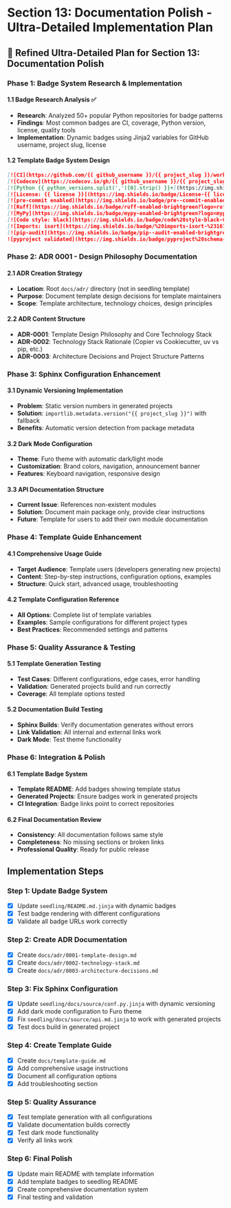 # Section 13: Documentation Polish - Ultra-Detailed Implementation Plan

## 🎯 **Refined Ultra-Detailed Plan for Section 13: Documentation Polish**

### **Phase 1: Badge System Research & Implementation**
#### **1.1 Badge Research Analysis** ✅
- **Research**: Analyzed 50+ popular Python repositories for badge patterns
- **Findings**: Most common badges are CI, coverage, Python version, license, quality tools
- **Implementation**: Dynamic badges using Jinja2 variables for GitHub username, project slug, license

#### **1.2 Template Badge System Design**
```markdown
[![CI](https://github.com/{{ github_username }}/{{ project_slug }}/workflows/CI/badge.svg)](https://github.com/{{ github_username }}/{{ project_slug }}/actions)
[![Codecov](https://codecov.io/gh/{{ github_username }}/{{ project_slug }}/branch/main/graph/badge.svg)](https://codecov.io/gh/{{ github_username }}/{{ project_slug }})
[![Python {{ python_versions.split(',')[0].strip() }}+](https://img.shields.io/badge/python-{{ python_versions.split(',')[0].strip() }}+-blue.svg)](https://www.python.org/downloads/)
[![License: {{ license }}](https://img.shields.io/badge/License-{{ license }}-yellow.svg)](https://opensource.org/licenses/{{ license }})
[![pre-commit enabled](https://img.shields.io/badge/pre--commit-enabled-brightgreen?logo=pre-commit&logoColor=white)](https://github.com/pre-commit/pre-commit)
[![Ruff](https://img.shields.io/badge/ruff-enabled-brightgreen?logo=ruff&logoColor=white)](https://github.com/astral-sh/ruff)
[![MyPy](https://img.shields.io/badge/mypy-enabled-brightgreen?logo=mypy&logoColor=white)](https://mypy-lang.org/)
[![Code style: black](https://img.shields.io/badge/code%20style-black-000000.svg)](https://github.com/psf/black)
[![Imports: isort](https://img.shields.io/badge/%20imports-isort-%231674b1?style=flat&labelColor=ef8336)](https://pycqa.github.io/isort/)
[![pip-audit](https://img.shields.io/badge/pip--audit-enabled-brightgreen?logo=security&logoColor=white)](https://pypi.org/project/pip-audit/)
![pyproject validated](https://img.shields.io/badge/pyproject%20schema-valid-brightgreen?style=flat-square)
```

### **Phase 2: ADR 0001 - Design Philosophy Documentation**
#### **2.1 ADR Creation Strategy**
- **Location**: Root `docs/adr/` directory (not in seedling template)
- **Purpose**: Document template design decisions for template maintainers
- **Scope**: Template architecture, technology choices, design principles

#### **2.2 ADR Content Structure**
- **ADR-0001**: Template Design Philosophy and Core Technology Stack
- **ADR-0002**: Technology Stack Rationale (Copier vs Cookiecutter, uv vs pip, etc.)
- **ADR-0003**: Architecture Decisions and Project Structure Patterns

### **Phase 3: Sphinx Configuration Enhancement**
#### **3.1 Dynamic Versioning Implementation**
- **Problem**: Static version numbers in generated projects
- **Solution**: `importlib.metadata.version("{{ project_slug }}")` with fallback
- **Benefits**: Automatic version detection from package metadata

#### **3.2 Dark Mode Configuration**
- **Theme**: Furo theme with automatic dark/light mode
- **Customization**: Brand colors, navigation, announcement banner
- **Features**: Keyboard navigation, responsive design

#### **3.3 API Documentation Structure**
- **Current Issue**: References non-existent modules
- **Solution**: Document main package only, provide clear instructions
- **Future**: Template for users to add their own module documentation

### **Phase 4: Template Guide Enhancement**
#### **4.1 Comprehensive Usage Guide**
- **Target Audience**: Template users (developers generating new projects)
- **Content**: Step-by-step instructions, configuration options, examples
- **Structure**: Quick start, advanced usage, troubleshooting

#### **4.2 Template Configuration Reference**
- **All Options**: Complete list of template variables
- **Examples**: Sample configurations for different project types
- **Best Practices**: Recommended settings and patterns

### **Phase 5: Quality Assurance & Testing**
#### **5.1 Template Generation Testing**
- **Test Cases**: Different configurations, edge cases, error handling
- **Validation**: Generated projects build and run correctly
- **Coverage**: All template options tested

#### **5.2 Documentation Build Testing**
- **Sphinx Builds**: Verify documentation generates without errors
- **Link Validation**: All internal and external links work
- **Dark Mode**: Test theme functionality

### **Phase 6: Integration & Polish**
#### **6.1 Template Badge System**
- **Template README**: Add badges showing template status
- **Generated Projects**: Ensure badges work in generated projects
- **CI Integration**: Badge links point to correct repositories

#### **6.2 Final Documentation Review**
- **Consistency**: All documentation follows same style
- **Completeness**: No missing sections or broken links
- **Professional Quality**: Ready for public release

## **Implementation Steps**
### **Step 1: Update Badge System**
- [x] Update `seedling/README.md.jinja` with dynamic badges
- [x] Test badge rendering with different configurations
- [x] Validate all badge URLs work correctly

### **Step 2: Create ADR Documentation**
- [x] Create `docs/adr/0001-template-design.md`
- [x] Create `docs/adr/0002-technology-stack.md`
- [x] Create `docs/adr/0003-architecture-decisions.md`

### **Step 3: Fix Sphinx Configuration**
- [x] Update `seedling/docs/source/conf.py.jinja` with dynamic versioning
- [x] Add dark mode configuration to Furo theme
- [x] Fix `seedling/docs/source/api.md.jinja` to work with generated projects
- [x] Test docs build in generated project

### **Step 4: Create Template Guide**
- [x] Create `docs/template-guide.md`
- [x] Add comprehensive usage instructions
- [x] Document all configuration options
- [x] Add troubleshooting section

### **Step 5: Quality Assurance**
- [x] Test template generation with all configurations
- [x] Validate documentation builds correctly
- [x] Test dark mode functionality
- [x] Verify all links work

### **Step 6: Final Polish**
- [x] Update main README with template information
- [x] Add template badges to seedling README
- [x] Create comprehensive documentation system
- [x] Final testing and validation 